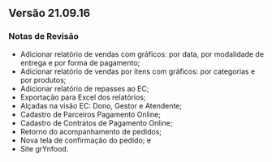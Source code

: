 ## Versão 21.09.16
### Notas de Revisão

- Adicionar relatório de vendas com gráficos: por data, por modalidade de entrega e por forma de pagamento;
- Adicionar relatório de vendas por itens com gráficos: por categorias e por produtos;
- Adicionar relatório de repasses ao EC;
- Exportação para Excel dos relatórios;
- Alçadas na visão EC: Dono, Gestor e Atendente;
- Cadastro de Parceiros Pagamento Online;
- Cadastro de Contratos de Pagamento Online;
- Retorno do acompanhamento de pedidos;
- Nova tela de confirmação do pedido; e
- Site grYnfood.
